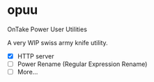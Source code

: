 # opuu
OnTake Power User Utilities

A very WIP swiss army knife utility.

- [x] HTTP server
- [ ] Power Rename (Regular Expression Rename)
- [ ] More...

